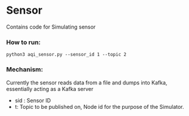# Sensor

Contains code for Simulating sensor

### How to run:
```
python3 aqi_sensor.py --sensor_id 1 --topic 2
```

### Mechanism:
Currently the sensor reads data from a file and dumps into Kafka, essentially acting as a Kafka server
- sid : Sensor ID
- t: Topic to be published on, Node id for the purpose of the Simulator.
